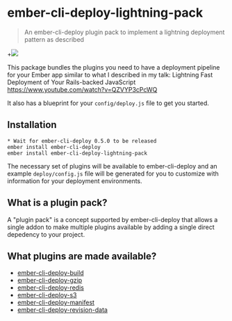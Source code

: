 # ember-cli-deploy-lightning-pack

> An ember-cli-deploy plugin pack to implement a lightning deployment pattern as described

+[![](https://ember-cli-deploy.github.io/ember-cli-deploy-version-badges/plugins/ember-cli-deploy-lightning-pack.svg)](http://ember-cli-deploy.github.io/ember-cli-deploy-version-badges/)

This package bundles the plugins you need to have a deployment pipeline for your Ember app similar to what I described in my talk: Lightning Fast Deployment of Your Rails-backed JavaScript https://www.youtube.com/watch?v=QZVYP3cPcWQ

It also has a blueprint for your `config/deploy.js` file to get you started.

## Installation

```
* Wait for ember-cli-deploy 0.5.0 to be released
ember install ember-cli-deploy
ember install ember-cli-deploy-lightning-pack
```

The necessary set of plugins will be available to ember-cli-deploy and an example `deploy/config.js` file will be generated for you to customize with information for your deployment environments.

## What is a plugin pack?

A "plugin pack" is a concept supported by ember-cli-deploy that allows a single addon to make multiple plugins available by adding a single direct depedency to your project.

## What plugins are made available?

* [ember-cli-deploy-build](https://github.com/ember-cli-deploy/ember-cli-deploy-build)
* [ember-cli-deploy-gzip](https://github.com/ember-cli-deploy/ember-cli-deploy-gzip)
* [ember-cli-deploy-redis](https://github.com/ember-cli-deploy/ember-cli-deploy-redis)
* [ember-cli-deploy-s3](https://github.com/ember-cli-deploy/ember-cli-deploy-s3)
* [ember-cli-deploy-manifest](https://github.com/ember-cli-deploy/ember-cli-deploy-manifest)
* [ember-cli-deploy-revision-data](https://github.com/ember-cli-deploy/ember-cli-deploy-revision-data)

